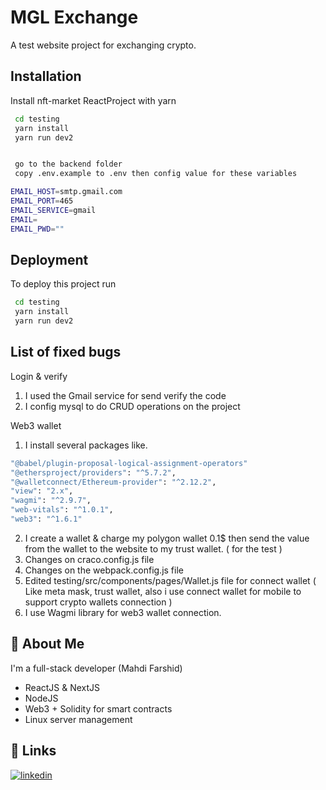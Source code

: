 
# MGL Exchange

A test website project for exchanging crypto.


## Installation

Install nft-market ReactProject with yarn

```bash
 cd testing
 yarn install
 yarn run dev2


 go to the backend folder
 copy .env.example to .env then config value for these variables

EMAIL_HOST=smtp.gmail.com
EMAIL_PORT=465
EMAIL_SERVICE=gmail
EMAIL=
EMAIL_PWD=""

```
    

## Deployment

To deploy this project run

```bash
 cd testing
 yarn install
 yarn run dev2
```

## List of fixed bugs
Login & verify
1. I used the Gmail service for send verify the code
2. I config mysql to do CRUD operations on the project

Web3 wallet
1. I install several packages like.

```bash
"@babel/plugin-proposal-logical-assignment-operators"
"@ethersproject/providers": "^5.7.2",
"@walletconnect/Ethereum-provider": "^2.12.2",
"view": "2.x",
"wagmi": "^2.9.7",
"web-vitals": "^1.0.1",
"web3": "^1.6.1"
```
2. I create a wallet & charge my polygon wallet 0.1$ then send the value from the wallet to the website to my trust wallet. ( for the test )
2. Changes on craco.config.js file
3. Changes on the webpack.config.js file
4. Edited testing/src/components/pages/Wallet.js  file for connect wallet ( Like meta mask, trust wallet, also i use  connect wallet for mobile to support crypto wallets connection )
5. I use Wagmi library for web3 wallet connection.

## 🚀 About Me
I'm a full-stack developer (Mahdi Farshid)

- ReactJS & NextJS
- NodeJS 
- Web3 + Solidity for smart contracts 
- Linux server management
## 🔗 Links
[![linkedin](https://www.linkedin.com/in/mahdifarshid/)](https://www.linkedin.com/in/mahdifarshid/)
